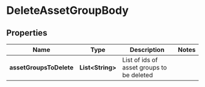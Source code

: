 

# DeleteAssetGroupBody

## Properties

Name | Type | Description | Notes
------------ | ------------- | ------------- | -------------
**assetGroupsToDelete** | **List&lt;String&gt;** | List of ids of asset groups to be deleted | 




